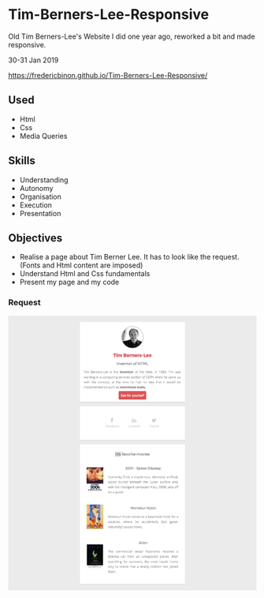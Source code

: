# Tim-Berners-Lee-Responsive
Old Tim Berners-Lee's Website I did one year ago, reworked a bit and made responsive.

30-31 Jan 2019

https://fredericbinon.github.io/Tim-Berners-Lee-Responsive/

## Used
- Html
- Css
- Media Queries

## Skills

- Understanding
- Autonomy
- Organisation
- Execution
- Presentation

## Objectives

- Realise a page about Tim Berner Lee. It has to look like the request. (Fonts and Html content are imposed)
- Understand Html and Css fundamentals
- Present my page and my code


### Request

  ![Goal CSS](images/goal-css.png)
